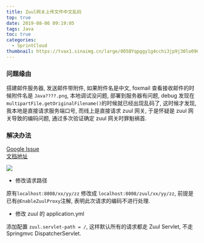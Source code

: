 ```yaml
---
title: Zuul网关上传文件中文乱码
top: true
date: 2019-08-06 09:19:05
tags: Java
toc: true
categories:
  - SprintCloud
thumbnail: https://tvax1.sinaimg.cn/large/005BYqpggy1g4cchi3jp9j30lo096mxc.jpg
---
```


### 问题缘由

搭建邮件服务器, 发送邮件带附件, 如果附件名是中文, foxmail 查看接收邮件的时候附件名是 `Java????.png`, 本地调试没问题, 部署到服务器有问题, debug 发现在 `multipartFile.getOriginalFilename()`的时候就已经出现乱码了, 这时候才发现, 我本地是直接请求服务端口号, 而线上是直接请求 zuul 网关, 于是怀疑是 zuul 网关导致的编码问题, 通过多次验证确定 zuul 网关时罪魁祸首.

### 解决办法

<a href="https://github.com/spring-cloud/spring-cloud-netflix/issues/1385">Google Issue</a><br/>
<a href="https://cloud.spring.io/spring-cloud-netflix/reference/html/#_router_and_filter_zuul">文档地址</a>

<img src="https://ae01.alicdn.com/kf/H3509672ff2044c02bff3df38644a70717.jpg">

<!--more-->

- 修改请求路径

原有`localhost:8008/xx/yy/zz` 修改成 `localhost:8008/zuul/xx/yy/zz`, 前提是已有`@EnableZuulProxy`注解, 表明此次请求的编码不进行处理.

- 修改 zuul 的 application.yml

添加配置 `zuul.servlet-path = /`, 这样默认所有的请求都走 Zuul Servlet, 不走 Springmvc DispatcherServlet.
